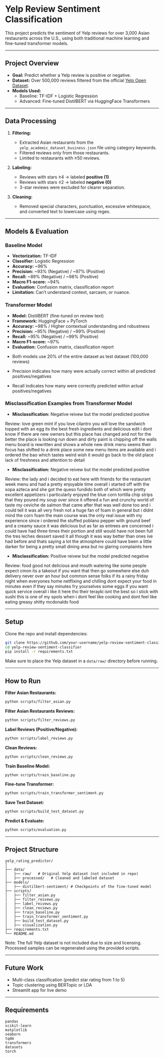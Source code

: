 # Yelp Review Sentiment Classification

This project predicts the sentiment of Yelp reviews for over 3,000 Asian restaurants across the U.S., using both traditional machine learning and fine-tuned transformer models.

---

## Project Overview

- **Goal:** Predict whether a Yelp review is positive or negative.
- **Dataset:** Over 500,000 reviews filtered from the official [Yelp Open Dataset](https://www.yelp.com/dataset).
- **Models Used:**
  - Baseline: TF-IDF + Logistic Regression
  - Advanced: Fine-tuned DistilBERT via HuggingFace Transformers

---

## Data Processing

1. **Filtering:**
   - Extracted Asian restaurants from the `yelp_academic_dataset_business.json` file using category keywords.
   - Filtered reviews only from those restaurants.
   - Limited to restaurants with ≥50 reviews.

2. **Labeling:**
   - Reviews with stars ≥4 → labeled **positive (1)**
   - Reviews with stars ≤2 → labeled **negative (0)**
   - 3-star reviews were excluded for clearer separation.

3. **Cleaning:**
   - Removed special characters, punctuation, excessive whitespace, and converted text to lowercase using regex.

---

## Models & Evaluation

### Baseline Model
- **Vectorization:** TF-IDF
- **Classifier:** Logistic Regression
- **Accuracy:** ~96%
- **Precision:** ~93% (Negative) / ~97% (Positive)
- **Recall:** ~89% (Negative) / ~98% (Positive)
- **Macro F1-score:** ~94%
- **Evaluation:** Confusion matrix, classification report
- **Limitation:** Can’t understand context, sarcasm, or nuance.

### Transformer Model
- **Model:** DistilBERT (fine-tuned on review text)
- **Framework:** HuggingFace + PyTorch
- **Accuracy:** ~98% / Higher contextual understanding and robustness
- **Precision:** ~95% (Negative) / ~99% (Positive)
- **Recall:** ~95% (Negative) / ~99% (Positive)
- **Macro F1-score:** ~97%
- **Evaluation:** Confusion matrix, classification report

* Both models use 20% of the entire dataset as test dataset (100,000 reviews)

* Precision indicates how many were actually correct within all predicted positives/negatives

* Recall indicates how many were correctly predicted within actual positives/negatives

### Misclassification Examples from Transformer Model

- **Misclassification:** Negative reivew but the model predicted positive

Review: love green mint if you love cilantro you will love the sandwich topped with an egg its the best fresh ingredients and delicious edit i dont know if there are new owners but this place has changed and not for the better the place is looking run down and dirty paint is chipping off the walls menu board is rewritten and shows a whole new drink menu seems their focus has shifted to a drink place some new menu items are available and i ordered the bao which tastes weird wish it would go back to the old place lack of freshness and attention to detail

- **Misclassification:** Negative reivew but the model predicted positive

Review: the lady and i decided to eat here with friends for the restaurant week menu and had a pretty enjoyable time overall i started off with the sopa azteca and she got the queso fundido both of which were pretty excellent appetizers i particularly enjoyed the blue corn tortilla chip strips that they poured my soup over since it offered a fun and crunchy world of taste my ceviche de salmon that came after that was well done too and i could tell it was all very fresh not a huge fan of foam in general but i didnt mind the corn foam the main course was the only real issue with my experience since i ordered the stuffed poblano pepper with ground beef and a creamy sauce it was delicious but as far as entrees are concerned i could have had three times their portion and still would have not been full the tres leches dessert saved it all though it was way better than ones ive had before and thats saying a lot the atmosphere could have been a little darker for being a pretty small dining area but no glaring complaints here

- **Misclassification:** Positive reivew but the model predicted negative

Review: food good not delicious and mouth watering like some people expect cmon its a takeout if you want that then go somewhere else duh delivery never over an hour but common sense folks if its a rainy friday night when everyones home netflixing and chilling dont expect your food in minutes even if they say minutes fry yourselves some eggs if you want quick service overall i like it here tho their terayki isnt the best so i stick with sushi this is one of my spots when i dont feel like cooking and dont feel like eating greasy shitty mcdonalds food

---

## Setup

Clone the repo and install dependencies:

```bash
git clone https://github.com/your-username/yelp-review-sentiment-classifier.git
cd yelp-review-sentiment-classifier
pip install -r requirements.txt
```

Make sure to place the Yelp dataset in a `data/raw/` directory before running.

---

## How to Run

**Filter Asian Restaurants:**
```bash
python scripts/filter_asian.py
```

**Filter Asian Restaurants Reviews:**
```bash
python scripts/filter_reviews.py
```

**Label Reviews (Positive/Negative):**
```bash
python scripts/label_reviews.py
```

**Clean Reviews:**
```bash  
python scripts/clean_reviews.py
```

**Train Baseline Model:**
```bash
python scripts/train_baseline.py
```

**Fine-tune Transformer:**
```bash
python scripts/train_transformer_sentiment.py
```

**Save Test Dataset:**
```bash
python scripts/build_test_dataset.py
```

**Predict & Evaluate:**
```bash
python scripts/evaluation.py
```

---

## Project Structure

```
yelp_rating_predictor/
│
├── data/
│   ├── raw/   # Original Yelp dataset (not included in repo)
│   ├── processed/   # Cleaned and labeled dataset
├── models/
│   ├── distilbert-sentiment/ # Checkpoints of the fine-tuned model
├── scripts/
│   ├── filter_asian.py
|   ├── filter_reivews.py
|   ├── label_reivews.py
│   ├── clean_reviews.py
│   ├── train_baseline.py
│   ├── train_transformer_sentiment.py
│   ├── build_test_dataset.py
│   ├── visualization.py
├── requirements.txt
└── README.md
```

Note: The full Yelp dataset is not included due to size and licensing. Processed samples can be regenerated using the provided scripts.

---

## Future Work

- Multi-class classification (predict star rating from 1 to 5)
- Topic clustering using BERTopic or LDA
- Streamlit app for live demo

---

## Requirements

```
pandas
scikit-learn
matplotlib
seaborn
tqdm
transformers
datasets
torch
```
